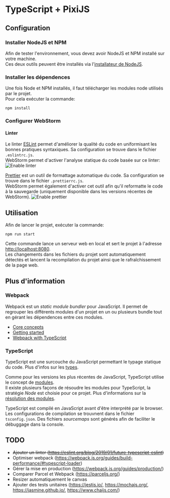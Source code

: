 # TypeScript + PixiJS

## Configuration

### Installer NodeJS et NPM
Afin de tester l'environnement, vous devez avoir NodeJS et NPM installé sur votre machine.  
Ces deux outils peuvent être installés via l'[installateur de NodeJS](https://nodejs.org/en/download/).

### Installer les dépendences
Une fois Node et NPM installés, il faut télécharger les modules node utilisés par le projet.  
Pour cela exécuter la commande:

```npm install```

### Configurer WebStorm

#### Linter
Le linter [ESLint](https://eslint.org/) permet d'améliorer la qualité du code en uniformisant les bonnes pratiques syntaxiques. Sa configuration se trouve dans le fichier `.eslintrc.js`.  
WebStorm permet d'activer l'analyse statique du code basée sur ce linter:
![Enable linter](./doc/enable_linter.png)

[Prettier](https://prettier.io/) est un outil de formattage automatique du code. Sa configuration se trouve dans le fichier `.prettierrc.js`.  
WebStorm permet également d'activer cet outil afin qu'il reformatte le code à la sauvegarde (uniquement disponible dans les versions récentes de WebStorm).
![Enable prettier](./doc/enable_prettier.png)

## Utilisation
Afin de lancer le projet, exécuter la commande:

```npm run start```

Cette commande lance un serveur web en local et sert le projet à l'adresse [http://localhost:8080]().  
Les changements dans les fichiers du projet sont automatiquement détectés et lancent la recompilation du projet ainsi que le rafraîchissement de la page web.

## Plus d'information

### Webpack
Webpack est un _static module bundler_ pour JavaScript. Il permet de regrouper les différents modules d'un projet en un 
ou plusieurs bundle tout en gérant les dépendences entre ces modules.
- [Core concepts](https://webpack.js.org/concepts/)
- [Getting started](https://webpack.js.org/guides/getting-started/)
- [Webpack with TypeScript](https://webpack.js.org/guides/typescript/)

### TypeScript
TypeScript est une surcouche du JavaScript permettant le typage statique du code. Plus d'infos sur les [types](https://www.typescriptlang.org/docs/handbook/basic-types.html).

Comme pour les versions les plus récentes de JavaScript, TypeScript utilise le concept de [modules](https://www.typescriptlang.org/docs/handbook/modules.html).  
Il existe plusieurs façons de résoudre les modules pour TypeScript, la stratégie _Node_ est choisie pour ce projet. Plus d'informations sur la [résolution des modules](https://www.typescriptlang.org/docs/handbook/module-resolution.html).

TypeScript est compilé en JavaScript avant d'être interprété par le browser. Les configurations de compilation se trouvnent dans le fichier `tsconfig.json`. Des fichiers _sourcemaps_ sont générés afin de faciliter le débuggage dans la console.

## TODO

- ~~Ajouter un linter (https://eslint.org/blog/2019/01/future-typescript-eslint)~~
- Optimiser webpack (https://webpack.js.org/guides/build-performance/#typescript-loader)
- Gérer la mise en production (https://webpack.js.org/guides/production/)
- Comparer Parcel et Webpack (https://parceljs.org/)
- Resizer automatiquement le canvas
- Ajouter des tests unitaires (https://jestjs.io/, https://mochajs.org/, https://jasmine.github.io/, https://www.chaijs.com/)
